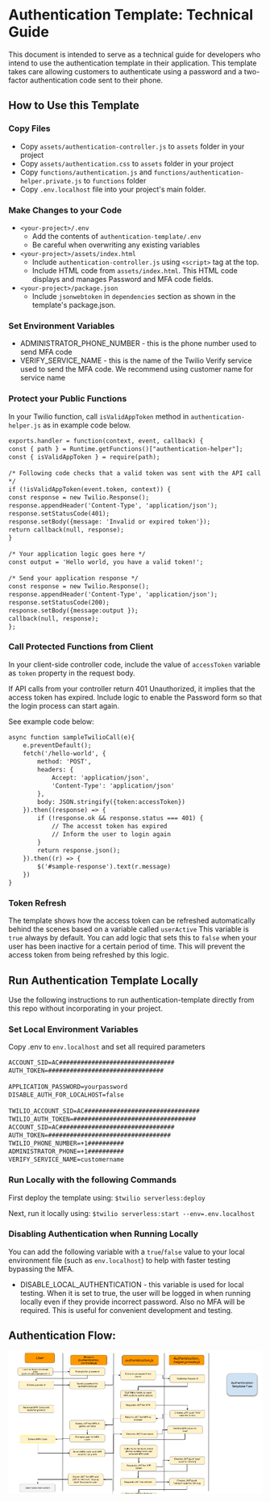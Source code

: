 # Authentication Template: Technical Guide


This document is intended to serve as a technical guide for developers who intend to use 
the authentication template in their application. This template takes care allowing customers
to authenticate using a password and a two-factor authentication code sent to their phone.

## How to Use this Template

### Copy Files

* Copy `assets/authentication-controller.js` to `assets` folder in your project
* Copy `assets/authentication.css` to `assets` folder in your project
* Copy `functions/authentication.js` and `functions/authentication-helper.private.js` to `functions` folder
* Copy `.env.localhost` file into your project's main folder.

### Make Changes to your Code

* `<your-project>/.env` 
  * Add the contents of `authentication-template/.env` 
  * Be careful when overwriting any existing variables
* `<your-project>/assets/index.html`
  * Include `authentication-controller.js` using `<script>` tag at the top.
  * Include HTML code from `assets/index.html`. This HTML code 
  displays and manages Password and MFA code fields.
* `<your-project>/package.json`
  * Include `jsonwebtoken` in `dependencies` section as shown in the template's package.json.

### Set Environment Variables

* ADMINISTRATOR_PHONE_NUMBER - this is the phone number used to send MFA code
* VERIFY_SERVICE_NAME - this is the name of the Twilio Verify service used to send the MFA code. We recommend using customer name for service name


### Protect your Public Functions

In your Twilio function, call `isValidAppToken` method in `authentication-helper.js` as in example code below.

```
exports.handler = function(context, event, callback) {
const { path } = Runtime.getFunctions()["authentication-helper"];
const { isValidAppToken } = require(path);

/* Following code checks that a valid token was sent with the API call */
if (!isValidAppToken(event.token, context)) {
const response = new Twilio.Response();
response.appendHeader('Content-Type', 'application/json');
response.setStatusCode(401);
response.setBody({message: 'Invalid or expired token'});
return callback(null, response);
}

/* Your application logic goes here */
const output = 'Hello world, you have a valid token!';

/* Send your application response */
const response = new Twilio.Response();
response.appendHeader('Content-Type', 'application/json');
response.setStatusCode(200);
response.setBody({message:output });
callback(null, response);
};
```

### Call Protected Functions from Client

In your client-side controller code, include the value of `accessToken` 
variable as `token` property in the request body.

If API calls from your controller return 401 Unauthorized, it implies that
the access token has expired. Include logic to
enable the Password form so that the login process can start again.

See example code below:

```
async function sampleTwilioCall(e){
    e.preventDefault();
    fetch('/hello-world', {
        method: 'POST',
        headers: {
            Accept: 'application/json',
            'Content-Type': 'application/json'
        },
        body: JSON.stringify({token:accessToken})
    }).then((response) => {
        if (!response.ok && response.status === 401) {
            // The accesst token has expired
            // Inform the user to login again
        }
        return response.json();
    }).then((r) => {
        $('#sample-response').text(r.message)
    })
}
```

### Token Refresh

The template shows how the access token can be refreshed automatically
behind the scenes based on a variable called `userActive` This variable is
`true` always by default. You can add logic that sets this to `false` when your 
user has been inactive for a certain period of time. This will prevent the 
access token from being refreshed by this logic. 


## Run Authentication Template Locally

Use the following instructions to run authentication-template directly from this repo without 
incorporating in your project.

### Set Local Environment Variables

Copy .env to `env.localhost` and set all required parameters 

```
ACCOUNT_SID=AC################################
AUTH_TOKEN=################################

APPLICATION_PASSWORD=yourpassword
DISABLE_AUTH_FOR_LOCALHOST=false

TWILIO_ACCOUNT_SID=AC################################
TWILIO_AUTH_TOKEN=##################################
ACCOUNT_SID=AC################################
AUTH_TOKEN=##################################
TWILIO_PHONE_NUMBER=+1##########
ADMINISTRATOR_PHONE=+1##########
VERIFY_SERVICE_NAME=customername
```

### Run Locally with the following Commands

First deploy the template using: `$twilio serverless:deploy`

Next, run it locally using: `$twilio serverless:start --env=.env.localhost`

### Disabling Authentication when Running Locally

You can add the following variable with a `true`/`false` value to your local environment file (such as
`env.localhost`) to help with faster testing bypassing the MFA.

* DISABLE_LOCAL_AUTHENTICATION - this variable is used for local testing. When it is set to true, the user will be logged in when
  running locally even if they provide incorrect password. Also no MFA will be required. This is useful for convenient development and testing.


## Authentication Flow:

![Authentication Flow](assets/authentication-flow.png)

